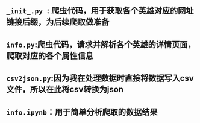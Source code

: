 ## `_init_.py `: 爬虫代码，用于获取各个英雄对应的网址链接后缀，为后续爬取做准备

## `info.py`:爬虫代码，请求并解析各个英雄的详情页面，爬取对应的各个属性信息

## `csv2json.py`:因为我在处理数据时直接将数据写入csv文件，所以在此将csv转换为json

## `info.ipynb`：用于简单分析爬取的数据结果

